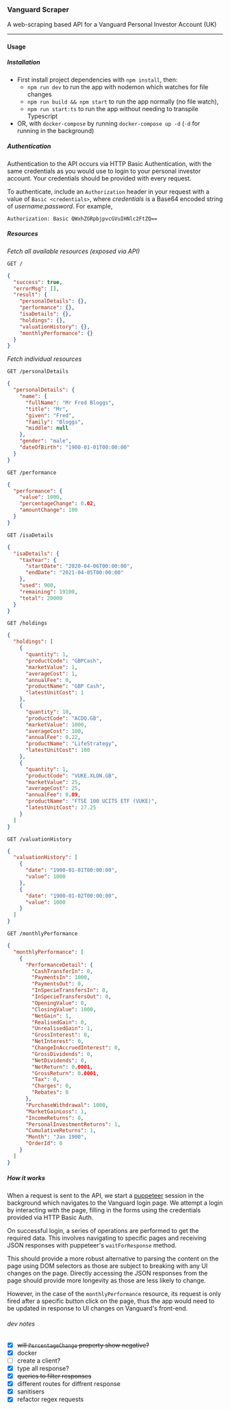 ### Vanguard Scraper

A web-scraping based API for a Vanguard Personal Investor Account (UK)

---

#### Usage

##### Installation

- First install project dependencies with `npm install`, then:
  - `npm run dev` to run the app with nodemon which watches for file changes
  - `npm run build && npm start` to run the app normally (no file watch),
  - `npm run start:ts` to run the app without needing to transpile Typescript
- OR, with `docker-compose` by running `docker-compose up -d` (`-d` for running in the background)

##### Authentication

Authentication to the API occurs via HTTP Basic Authentication, with the same credentials as you would use to login to your personal investor account. Your credentials should be provided with every request.

To authenticate, include an `Authorization` header in your request with a value of `Basic <credentials>`, where _credentials_ is a Base64 encoded string of _username:password_. For example,

```
Authorization: Basic QWxhZGRpbjpvcGVuIHNlc2FtZQ==
```

##### Resources

_Fetch all available resources (exposed via API)_

`GET /`

```json
{
  "success": true,
  "errorMsg": [],
  "result": {
    "personalDetails": {},
    "performance": {},
    "isaDetails": {},
    "holdings": {},
    "valuationHistory": {},
    "monthlyPerformance": {}
  }
}
```

_Fetch individual resources_

`GET /personalDetails`

```json
{
  "personalDetails": {
    "name": {
      "fullName": "Mr Fred Bloggs",
      "title": "Mr",
      "given": "Fred",
      "family": "Bloggs",
      "middle": null
    },
    "gender": "male",
    "dateOfBirth": "1900-01-01T00:00:00"
  }
}
```

`GET /performance`

```json
{
  "performance": {
    "value": 1000,
    "percentageChange": 0.02,
    "amountChange": 100
  }
}
```

`GET /isaDetails`

```json
{
  "isaDetails": {
    "taxYear": {
      "startDate": "2020-04-06T00:00:00",
      "endDate": "2021-04-05T00:00:00"
    },
    "used": 900,
    "remaining": 19100,
    "total": 20000
  }
}
```

`GET /holdings`

```json
{
  "holdings": [
    {
      "quantity": 1,
      "productCode": "GBPCash",
      "marketValue": 1,
      "averageCost": 1,
      "annualFee": 0,
      "productName": "GBP Cash",
      "latestUnitCost": 1
    },
    {
      "quantity": 10,
      "productCode": "ACDQ.GB",
      "marketValue": 1000,
      "averageCost": 100,
      "annualFee": 0.22,
      "productName": "LifeStrategy",
      "latestUnitCost": 100
    },
    {
      "quantity": 1,
      "productCode": "VUKE.XLON.GB",
      "marketValue": 25,
      "averageCost": 25,
      "annualFee": 0.09,
      "productName": "FTSE 100 UCITS ETF (VUKE)",
      "latestUnitCost": 27.25
    }
  ]
}
```

`GET /valuationHistory`

```json
{
  "valuationHistory": [
    {
      "date": "1900-01-01T00:00:00",
      "value": 1000
    },
    {
      "date": "1900-01-02T00:00:00",
      "value": 1000
    }
  ]
}
```

`GET /monthlyPerformance`

```json
{
  "monthlyPerformance": [
    {
      "PerformanceDetail": {
        "CashTransferIn": 0,
        "PaymentsIn": 1000,
        "PaymentsOut": 0,
        "InSpecieTransfersIn": 0,
        "InSpecieTransfersOut": 0,
        "OpeningValue": 0,
        "ClosingValue": 1000,
        "NetGain": 1,
        "RealisedGain": 0,
        "UnrealisedGain": 1,
        "GrossInterest": 0,
        "NetInterest": 0,
        "ChangeInAccruedInterest": 0,
        "GrossDividends": 0,
        "NetDividends": 0,
        "NetReturn": 0.0001,
        "GrossReturn": 0.0001,
        "Tax": 0,
        "Charges": 0,
        "Rebates": 0
      },
      "PurchaseWithdrawal": 1000,
      "MarketGainLoss": 1,
      "IncomeReturns": 0,
      "PersonalInvestmentReturns": 1,
      "CumulativeReturns": 1,
      "Month": "Jan 1900",
      "OrderId": 0
    }
  ]
}
```

##### How it works

When a request is sent to the API, we start a [puppeteer](https://github.com/puppeteer/puppeteer) session in the background which navigates to the Vanguard login page. We attempt a login by interacting with the page, filling in the forms using the credentials provided via HTTP Basic Auth.

On successful login, a series of operations are performed to get the required data. This involves navigating to specific pages and receiving JSON responses with puppeteer's `waitForResponse` method.

This should provide a more robust alternative to parsing the content on the page using DOM selectors as those are subject to breaking with any UI changes on the page. Directly accessing the JSON responses from the page should provide more longevity as those are less likely to change.

However, in the case of the `monthlyPerformance` resource, its request is only fired after a specific button click on the page, thus the app would need to be updated in response to UI changes on Vanguard's front-end.

###### dev notes

- [x] ~~will `PercentageChange` property show negative?~~
- [x] docker
- [ ] create a client?
- [x] type all response?
- [x] ~~queries to filter responses~~
- [x] different routes for diffrent response
- [x] sanitisers
- [x] refactor regex requests
